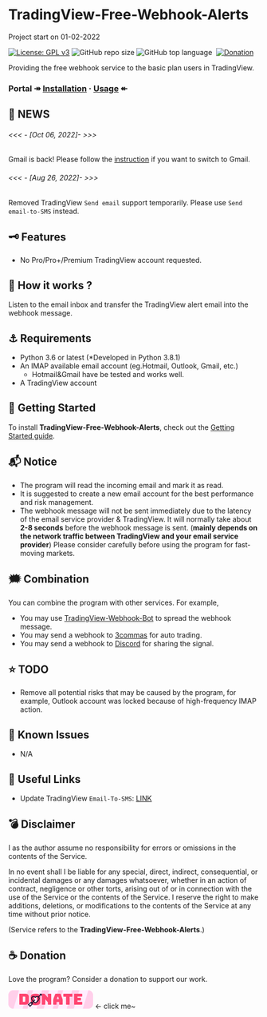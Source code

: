 # TradingView-Free-Webhook-Alerts
Project start on 01-02-2022

[![License: GPL v3](https://img.shields.io/badge/License-GPLv3-blue.svg)](https://www.gnu.org/licenses/gpl-3.0)
![GitHub repo size](https://img.shields.io/github/repo-size/soranoo/TradingView-Free-Webhook-Alerts)
![GitHub top language](https://img.shields.io/github/languages/top/soranoo/TradingView-Free-Webhook-Alerts)
&nbsp;[![Donation](https://img.shields.io/static/v1?label=Donation&message=❤️&style=social)](https://github.com/soranoo/Donation)

Providing the free webhook service to the basic plan users in TradingView.

### Portal ↠ [Installation](docs/gettingstarted.md#installing-python-package) · [Usage](docs/gettingstarted.md#setting-up-tradingview-alert) ↞

## :newspaper: NEWS
###### <<< - [Oct 06, 2022]- >>>
Gmail is back! Please follow the [instruction](docs/gettingstarted.md#setting-up-gmail-configuration) if you want to switch to Gmail.

###### <<< - [Aug 26, 2022]- >>>
Removed TradingView `Send email` support temporarily. Please use `Send email-to-SMS` instead.

## :old_key: Features
* No Pro/Pro+/Premium TradingView account requested.
  
## :triangular_flag_on_post: How it works ?
Listen to the email inbox and transfer the TradingView alert email into the webhook message.


## :anchor: Requirements
* Python 3.6 or latest (*Developed in Python 3.8.1)
* An IMAP available email account (eg.Hotmail, Outlook, Gmail, etc.)
  * Hotmail&Gmail have be tested and works well.
* A TradingView account

## :space_invader: Getting Started
To install **TradingView-Free-Webhook-Alerts**, check out the [Getting Started guide](docs/gettingstarted.md).


## :mailbox_with_mail: Notice
* The program will read the incoming email and mark it as read.
* It is suggested to create a new email account for the best performance and risk management.
* The webhook message will not be sent immediately due to the latency of the email service provider & TradingView. It will normally take about **2-8 seconds** before the webhook message is sent. (**mainly depends on the network traffic between TradingView and your email service provider**) Please consider carefully before using the program for fast-moving markets.

## :right_anger_bubble: Combination
You can combine the program with other services.
For example,
* You may use [TradingView-Webhook-Bot](https://github.com/fabston/TradingView-Webhook-Bot) to spread the webhook message.
* You may send a webhook to [3commas](https://3commas.io/) for auto trading.
* You may send a webhook to [Discord](https://discord.com/) for sharing the signal.

## :star: TODO
* Remove all potential risks that may be caused by the program, for example, Outlook account was locked because of high-frequency IMAP action.

## :bug: Known Issues
* N/A

## :robot: Useful Links
* Update TradingView `Email-To-SMS`: [LINK](https://www.tradingview.com/support/solutions/43000474398-how-to-change-the-email-to-sms-address-used-for-alert-notifications/)

## :bomb: Disclaimer
I as the author assume no responsibility for errors or omissions in the contents of the Service.

In no event shall I be liable for any special, direct, indirect, consequential, or incidental damages or any damages whatsoever, whether in an action of contract, negligence or other torts, arising out of or in connection with the use of the Service or the contents of the Service. I reserve the right to make additions, deletions, or modifications to the contents of the Service at any time without prior notice.

(Service refers to the **TradingView-Free-Webhook-Alerts**.)

## :coffee: Donation
Love the program? Consider a donation to support our work.

[!["Donation"](https://raw.githubusercontent.com/soranoo/Donation/main/resources/image/DonateBtn.png)](https://github.com/soranoo/Donation) <- click me~